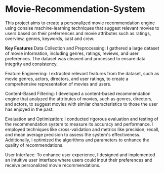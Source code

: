 # Movie-Recommendation-System

This project aims to create a personalized movie recommendation engine using consise machine-learning techniques that suggest relevant movies to users based on their preferrences and  movie attributes such as ratings, overview, genres, keywords, cast and crew.

**Key Features**
Data Collection and Preprocessing: I gathered a large dataset of movie information, including genres, ratings, reviews, and user preferences. The dataset was cleaned and processed to ensure data integrity and consistency.

Feature Engineering: I extracted relevant features from the dataset, such as movie genres, actors, directors, and user ratings, to create a comprehensive representation of movies and users.

Content-Based Filtering: I developed a content-based recommendation engine that analyzed the attributes of movies, such as genres, directors, and actors, to suggest movies with similar characteristics to those the user has enjoyed in the past.

Evaluation and Optimization: I conducted rigorous evaluation and testing of the recommendation system to measure its accuracy and performance. I employed techniques like cross-validation and metrics like precision, recall, and mean average precision to assess the system's effectiveness. Additionally, I optimized the algorithms and parameters to enhance the quality of recommendations.

User Interface: To enhance user experience, I designed and implemented an intuitive user interface where users could input their preferences and receive personalized movie recommendations.
